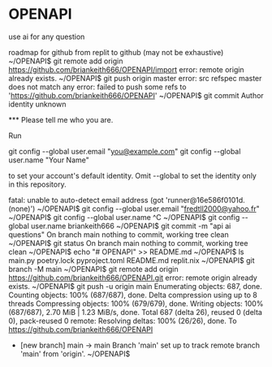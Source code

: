 # OPENAPI
use ai for any question

roadmap for github from replit to github (may not be exhaustive)
~/OPENAPI$ git remote add origin https://github.com/briankeith666/OPENAPI/import
error: remote origin already exists.
~/OPENAPI$ git push origin master
error: src refspec master does not match any
error: failed to push some refs to 'https://github.com/briankeith666/OPENAPI'
~/OPENAPI$ git commit
Author identity unknown

*** Please tell me who you are.

Run

  git config --global user.email "you@example.com"
  git config --global user.name "Your Name"

to set your account's default identity.
Omit --global to set the identity only in this repository.

fatal: unable to auto-detect email address (got 'runner@16e586f0101d.(none)')
~/OPENAPI$ git config --global user.email "fredtll2000@yahoo.fr"
~/OPENAPI$ git config --global user.name ^C
~/OPENAPI$ git config --global user.name briankeith666
~/OPENAPI$ git commit -m "api ai questions"
On branch main
nothing to commit, working tree clean
~/OPENAPI$ git status
On branch main
nothing to commit, working tree clean
~/OPENAPI$ echo "# OPENAPI" >> README.md
~/OPENAPI$ ls
main.py  poetry.lock  pyproject.toml  README.md  replit.nix
~/OPENAPI$ git branch -M main
~/OPENAPI$ git remote add origin https://github.com/briankeith666/OPENAPI.git
error: remote origin already exists.
~/OPENAPI$ git push -u origin main
Enumerating objects: 687, done.
Counting objects: 100% (687/687), done.
Delta compression using up to 8 threads
Compressing objects: 100% (679/679), done.
Writing objects: 100% (687/687), 2.70 MiB | 1.23 MiB/s, done.
Total 687 (delta 26), reused 0 (delta 0), pack-reused 0
remote: Resolving deltas: 100% (26/26), done.
To https://github.com/briankeith666/OPENAPI
 * [new branch]      main -> main
Branch 'main' set up to track remote branch 'main' from 'origin'.
~/OPENAPI$ 
